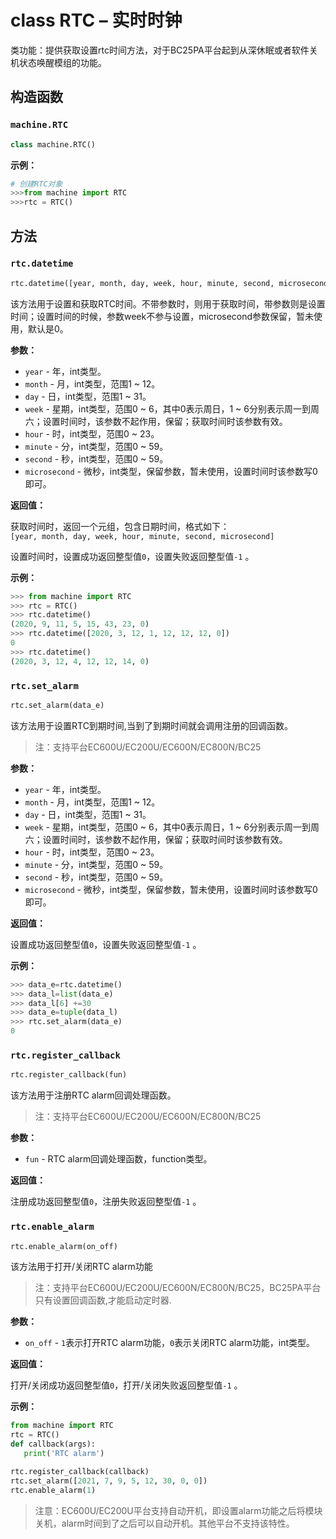 # class RTC – 实时时钟

类功能：提供获取设置rtc时间方法，对于BC25PA平台起到从深休眠或者软件关机状态唤醒模组的功能。

## 构造函数

### `machine.RTC`

```python
class machine.RTC()
```

**示例：**

```python
# 创建RTC对象
>>>from machine import RTC
>>>rtc = RTC()
```

## 方法

### `rtc.datetime`

```python
rtc.datetime([year, month, day, week, hour, minute, second, microsecond])
```

该方法用于设置和获取RTC时间。不带参数时，则用于获取时间，带参数则是设置时间；设置时间的时候，参数week不参与设置，microsecond参数保留，暂未使用，默认是0。

**参数：**

- `year` -  年，int类型。
- `month` - 月，int类型，范围1 ~ 12。
- `day` - 日，int类型，范围1 ~ 31。
- `week` - 星期，int类型，范围0 ~ 6，其中0表示周日，1 ~ 6分别表示周一到周六；设置时间时，该参数不起作用，保留；获取时间时该参数有效。
- `hour` - 时，int类型，范围0 ~ 23。
- `minute` - 分，int类型，范围0 ~ 59。
- `second` - 秒，int类型，范围0 ~ 59。
- `microsecond` - 微秒，int类型，保留参数，暂未使用，设置时间时该参数写0即可。

**返回值：**

获取时间时，返回一个元组，包含日期时间，格式如下：<br />`[year, month, day, week, hour, minute, second, microsecond]`

设置时间时，设置成功返回整型值`0`，设置失败返回整型值`-1` 。

**示例：**

```python
>>> from machine import RTC
>>> rtc = RTC()
>>> rtc.datetime()
(2020, 9, 11, 5, 15, 43, 23, 0)
>>> rtc.datetime([2020, 3, 12, 1, 12, 12, 12, 0])
0
>>> rtc.datetime()
(2020, 3, 12, 4, 12, 12, 14, 0)

```

### `rtc.set_alarm`

```python
rtc.set_alarm(data_e)
```

该方法用于设置RTC到期时间,当到了到期时间就会调用注册的回调函数。

> 注：支持平台EC600U/EC200U/EC600N/EC800N/BC25

**参数：**

- `year` -  年，int类型。
- `month` - 月，int类型，范围1 ~ 12。
- `day` - 日，int类型，范围1 ~ 31。
- `week` - 星期，int类型，范围0 ~ 6，其中0表示周日，1 ~ 6分别表示周一到周六；设置时间时，该参数不起作用，保留；获取时间时该参数有效。
- `hour` - 时，int类型，范围0 ~ 23。
- `minute` - 分，int类型，范围0 ~ 59。
- `second` - 秒，int类型，范围0 ~ 59。
- `microsecond` - 微秒，int类型，保留参数，暂未使用，设置时间时该参数写0即可。

**返回值：**

设置成功返回整型值`0`，设置失败返回整型值`-1` 。

**示例：**

```python
>>> data_e=rtc.datetime()
>>> data_l=list(data_e)
>>> data_l[6] +=30				
>>> data_e=tuple(data_l)
>>> rtc.set_alarm(data_e)
0
```

### `rtc.register_callback`

```python
rtc.register_callback(fun)
```

该方法用于注册RTC alarm回调处理函数。

> 注：支持平台EC600U/EC200U/EC600N/EC800N/BC25

**参数：**

- `fun` - RTC alarm回调处理函数，function类型。

**返回值：**

注册成功返回整型值`0`，注册失败返回整型值`-1` 。

### `rtc.enable_alarm`

```python
rtc.enable_alarm(on_off)
```

该方法用于打开/关闭RTC alarm功能

> 注：支持平台EC600U/EC200U/EC600N/EC800N/BC25，BC25PA平台只有设置回调函数,才能启动定时器.

**参数：**

- `on_off` - `1`表示打开RTC alarm功能，`0`表示关闭RTC alarm功能，int类型。

**返回值：**

打开/关闭成功返回整型值`0`，打开/关闭失败返回整型值`-1` 。

**示例：**

```python
from machine import RTC
rtc = RTC()
def callback(args):
   print('RTC alarm')

rtc.register_callback(callback)
rtc.set_alarm([2021, 7, 9, 5, 12, 30, 0, 0])
rtc.enable_alarm(1)
```

> 注意：EC600U/EC200U平台支持自动开机，即设置alarm功能之后将模块关机，alarm时间到了之后可以自动开机。其他平台不支持该特性。

